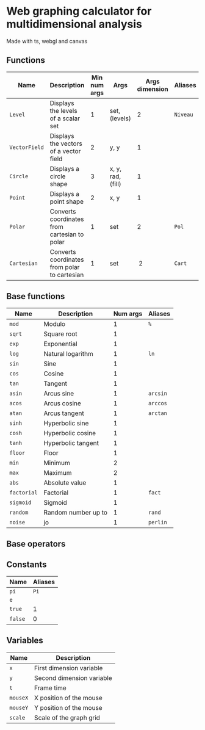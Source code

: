 # Web graphing calculator for multidimensional analysis

Made with ts, webgl and canvas

## Functions

| Name | Description | Min num args | Args | Args dimension | Aliases |
|---|---|---|---|---|---|
`Level` | Displays the levels of a scalar set | 1 | set, (levels) | 2 | `Niveau` |
`VectorField` | Displays the vectors of a vector field | 2 | y, y | 1 | |
`Circle` | Displays a circle shape | 3 | x, y, rad, (fill) | 1 | |
`Point` | Displays a point shape | 2 | x, y | 1 | |
`Polar` | Converts coordinates from cartesian to polar | 1 | set | 2 | `Pol` |
`Cartesian` | Converts coordinates from polar to cartesian | 1 | set | 2 | `Cart` |

## Base functions

| Name | Description | Num args | Aliases |
|---|---|---|---|
| `mod` | Modulo | 1 | `%` |
| `sqrt` | Square root | 1 | |
| `exp` | Exponential | 1 | |
| `log` | Natural logarithm | 1 | `ln` |
| `sin` | Sine | 1 | |
| `cos` | Cosine | 1 | |
| `tan` | Tangent | 1 | |
| `asin` | Arcus sine | 1 | `arcsin` |
| `acos` | Arcus cosine | 1 | `arccos` |
| `atan` | Arcus tangent | 1 | `arctan` |
| `sinh` | Hyperbolic sine | 1 | |
| `cosh` | Hyperbolic cosine | 1 | |
| `tanh` | Hyperbolic tangent | 1 | |
| `floor` | Floor | 1 | |
| `min` | Minimum | 2 | |
| `max` | Maximum | 2 | |
| `abs` | Absolute value | 1 | |
| `factorial` | Factorial | 1 | `fact` |
| `sigmoid` | Sigmoid | 1 | |
| `random` | Random number up to | 1 | `rand` |
| `noise` | jo | 1 | `perlin` |

## Base operators



## Constants

| Name | Aliases |
|---|---|
`pi` | `Pi` |
`e` | |
`true` | 1 |
`false` | 0 |

## Variables

Name | Description |
|---|---|
`x` | First dimension variable |
`y` | Second dimension variable |
`t` | Frame time |
`mouseX` | X position of the mouse |
`mouseY` | Y position of the mouse |
`scale` | Scale of the graph grid |
